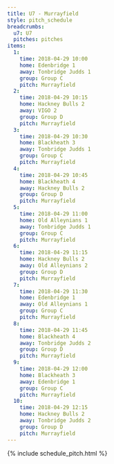 ```yaml
---
title: U7 - Murrayfield
style: pitch_schedule
breadcrumbs:
  u7: U7
  pitches: pitches
items:
  1:
    time: 2018-04-29 10:00
    home: Edenbridge 1
    away: Tonbridge Judds 1
    group: Group C
    pitch: Murrayfield
  2:
    time: 2018-04-29 10:15
    home: Hackney Bulls 2
    away: VIGO 2
    group: Group D
    pitch: Murrayfield
  3:
    time: 2018-04-29 10:30
    home: Blackheath 3
    away: Tonbridge Judds 1
    group: Group C
    pitch: Murrayfield
  4:
    time: 2018-04-29 10:45
    home: Blackheath 4
    away: Hackney Bulls 2
    group: Group D
    pitch: Murrayfield
  5:
    time: 2018-04-29 11:00
    home: Old Alleynians 1
    away: Tonbridge Judds 1
    group: Group C
    pitch: Murrayfield
  6:
    time: 2018-04-29 11:15
    home: Hackney Bulls 2
    away: Old Alleynians 2
    group: Group D
    pitch: Murrayfield
  7:
    time: 2018-04-29 11:30
    home: Edenbridge 1
    away: Old Alleynians 1
    group: Group C
    pitch: Murrayfield
  8:
    time: 2018-04-29 11:45
    home: Blackheath 4
    away: Tonbridge Judds 2
    group: Group D
    pitch: Murrayfield
  9:
    time: 2018-04-29 12:00
    home: Blackheath 3
    away: Edenbridge 1
    group: Group C
    pitch: Murrayfield
  10:
    time: 2018-04-29 12:15
    home: Hackney Bulls 2
    away: Tonbridge Judds 2
    group: Group D
    pitch: Murrayfield
---
```


{% include schedule_pitch.html %}

